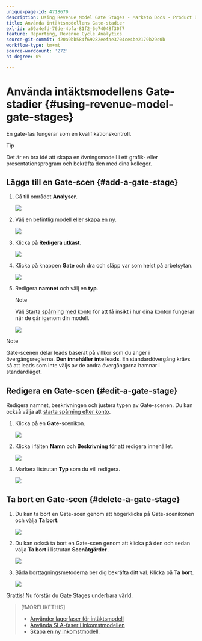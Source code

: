 ```yaml
---
unique-page-id: 4718670
description: Using Revenue Model Gate Stages - Marketo Docs - Product Documentation
title: Använda intäktsmodellens Gate-stadier
exl-id: a69a4efd-76de-4bfa-81f2-6e74048f30f7
feature: Reporting, Revenue Cycle Analytics
source-git-commit: d20a9bb584f69282eefae3704ce4be2179b29d0b
workflow-type: tm+mt
source-wordcount: '272'
ht-degree: 0%

---
```


# Använda intäktsmodellens Gate-stadier {#using-revenue-model-gate-stages}

En gate-fas fungerar som en kvalifikationskontroll.

>[!TIP]
>
>Det är en bra idé att skapa en övningsmodell i ett grafik- eller presentationsprogram och bekräfta den med dina kollegor.

## Lägga till en Gate-scen {#add-a-gate-stage}

1. Gå till området **Analyser**.

   ![](assets/image2015-4-27-23-3a27-3a43.png)

1. Välj en befintlig modell eller [skapa en ny](/help/marketo/product-docs/reporting/revenue-cycle-analytics/revenue-cycle-models/create-a-new-revenue-model.md).

   ![](assets/image2015-4-27-15-3a6-3a30.png)

1. Klicka på **Redigera utkast**.

   ![](assets/image2015-4-27-12-3a10-3a49.png)

1. Klicka på knappen **Gate** och dra och släpp var som helst på arbetsytan.

   ![](assets/image2015-4-27-16-3a54-3a19.png)

1. Redigera **namnet** och välj en **typ**.

   >[!NOTE]
   >
   >Välj [Starta spårning med konto](/help/marketo/product-docs/reporting/revenue-cycle-analytics/revenue-cycle-models/start-tracking-by-account-in-the-revenue-modeler.md) för att få insikt i hur dina konton fungerar när de går igenom din modell.

   ![](assets/image2015-4-28-12-3a1-3a7.png)

>[!NOTE]
>
>Gate-scenen delar leads baserat på villkor som du anger i övergångsreglerna. **Den innehåller inte leads**. En standardövergång krävs så att leads som inte väljs av de andra övergångarna hamnar i standardläget.

## Redigera en Gate-scen {#edit-a-gate-stage}

Redigera namnet, beskrivningen och justera typen av Gate-scenen. Du kan också välja att [starta spårning efter konto](/help/marketo/product-docs/reporting/revenue-cycle-analytics/revenue-cycle-models/start-tracking-by-account-in-the-revenue-modeler.md).

1. Klicka på en **Gate**-scenikon.

   ![](assets/image2015-4-27-17-3a11-3a41.png)

1. Klicka i fälten **Namn** och **Beskrivning** för att redigera innehållet.

   ![](assets/image2015-4-28-12-3a17-3a22.png)

1. Markera listrutan **Typ** som du vill redigera.

   ![](assets/image2015-4-27-17-3a14-3a7.png)

## Ta bort en Gate-scen {#delete-a-gate-stage}

1. Du kan ta bort en Gate-scen genom att högerklicka på Gate-scenikonen och välja **Ta bort**.

   ![](assets/image2015-4-28-12-3a30-3a19.png)

1. Du kan också ta bort en Gate-scen genom att klicka på den och sedan välja **Ta bort** i listrutan **Scenåtgärder** .

   ![](assets/image2015-4-28-12-3a56-3a28.png)

1. Båda borttagningsmetoderna ber dig bekräfta ditt val. Klicka på **Ta bort**.

   ![](assets/image2015-4-28-12-3a52-3a22.png)

Grattis! Nu förstår du Gate Stages underbara värld.

>[!MORELIKETHIS]
>
>* [Använder lagerfaser för intäktsmodell](/help/marketo/product-docs/reporting/revenue-cycle-analytics/revenue-cycle-models/using-revenue-model-inventory-stages.md)
>* [Använda SLA-faser i inkomstmodellen](/help/marketo/product-docs/reporting/revenue-cycle-analytics/revenue-cycle-models/using-revenue-model-sla-stages.md)
>* [Skapa en ny inkomstmodell](/help/marketo/product-docs/reporting/revenue-cycle-analytics/revenue-cycle-models/create-a-new-revenue-model.md).
